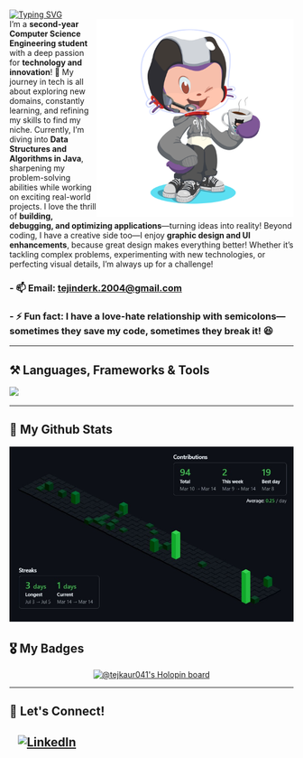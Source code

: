 
<br>

[![Typing SVG](https://readme-typing-svg.herokuapp.com?font=Noto+Sans+Display&weight=600&size=40&pause=600&color=F7F7F7&background=FFFFFF00&vCenter=true&random=false&width=503&height=65&lines=Hey+there+%F0%9F%91%8B!;I+am+Tejinder+Kaur;A+Tech+Explorer+%F0%9F%9A%80;Finding+My+Niche)](https://git.io/typing-svg)  
<img align="right" alt="Tejinder's Avatar" width="350px" src="tej_octocat.png" >
I’m a **second-year Computer Science Engineering student** with a deep passion for **technology and innovation**! 🚀 My journey in tech is all about exploring new domains, constantly learning, and refining my skills to find my niche. Currently, I’m diving into **Data Structures and Algorithms in Java**, sharpening my problem-solving abilities while working on exciting real-world projects. I love the thrill of **building, debugging, and optimizing applications**—turning ideas into reality! Beyond coding, I have a creative side too—I enjoy **graphic design and UI enhancements**, because great design makes everything better! Whether it’s tackling complex problems, experimenting with new technologies, or perfecting visual details, I’m always up for a challenge!



### - 📫 Email: **tejinderk.2004@gmail.com**  
### - ⚡ Fun fact: **I have a love-hate relationship with semicolons—sometimes they save my code, sometimes they break it! 😆**  


---

## ⚒️ Languages, Frameworks & Tools  
<p>
  <img src="https://skillicons.dev/icons?i=react,next,bootstrap,html,css,vscode,github,git,nodejs,postman,python,javascript,c,cpp,ubuntu,java" />
</p>

---

## 📝 My Github Stats
<p align="center">
    <img src="contributions.jpg" alt="my github contributions">
  </a>
</p>


## 🎖️ My Badges  
<p align="center">
  <a href="https://holopin.io/@tejkaur041">
    <img src="https://holopin.me/tejkaur041" alt="@tejkaur041's Holopin board">
  </a>
</p>

---

## 🤝 Let's Connect!  
<!--<a href="https://your-portfolio-link.com" target="_blank">
    <img src="https://img.shields.io/badge/Portfolio-%23000000.svg?style=for-the-badge&logo=web&logoColor=white" alt="Portfolio">
</a>-->
&nbsp;&nbsp;
<a href="https://www.linkedin.com/in/tejinder-kaur-a9b19828a/" target="_blank">
    <img src="https://img.shields.io/badge/LinkedIn-%230077B5.svg?style=for-the-badge&logo=linkedin&logoColor=white" alt="LinkedIn">
</a>
---

<!--## Hi there 👋
# ✨ Hey there, I'm Tejinder! 👋  
 

## 😃 About Me  
- 🎓 Pursuing **Computer Science Engineering (CSE)** (2nd Year).  
- 🔥 Passionate about **learning new technologies** and **exploring domains**.  
- 🏗️ Building cool stuff, one **commit** at a time!  
- 💻 Currently focused on **Data Structures & Algorithms in Java**.  
- 🎨 Occasionally lost in **graphic design & UI tweaks**.-->  
<!--
**Tejkaur04/Tejkaur04** is a ✨ _special_ ✨ repository because its `README.md` (this file) appears on your GitHub profile.

Here are some ideas to get you started:

- 🔭 I’m currently working on ...
- 🌱 I’m currently learning ...
- 👯 I’m looking to collaborate on ...
- 🤔 I’m looking for help with ...
- 💬 Ask me about ...
- 📫 How to reach me: ...
- 😄 Pronouns: ...
- ⚡ Fun fact: ...
-->
